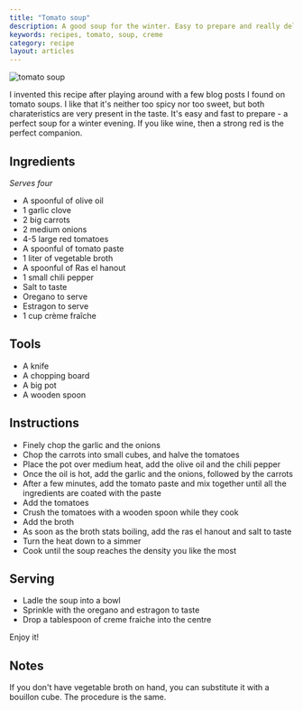 ```yaml
---
title: "Tomato soup"
description: A good soup for the winter. Easy to prepare and really delicious
keywords: recipes, tomato, soup, creme
category: recipe
layout: articles
---
```


![tomato soup](/img/tomato-soup.png)

I invented this recipe after playing around with a few blog posts I found on
tomato soups. I like that it's neither too spicy nor too sweet, but both
charateristics are very present in the taste. It's easy and fast to prepare - 
a perfect soup for a winter evening. If you like wine, then a strong red is the perfect
companion.

## Ingredients

_Serves four_

- A spoonful of olive oil
- 1 garlic clove
- 2 big carrots
- 2 medium onions
- 4-5 large red tomatoes
- A spoonful of tomato paste
- 1 liter of vegetable broth
- A spoonful of Ras el hanout
- 1 small chili pepper
- Salt to taste
- Oregano to serve
- Estragon to serve
- 1 cup crème fraîche

## Tools

- A knife
- A chopping board
- A big pot
- A wooden spoon

## Instructions

- Finely chop the garlic and the onions
- Chop the carrots into small cubes, and halve the tomatoes
- Place the pot over medium heat, add the olive oil and the chili pepper
- Once the oil is hot, add the garlic and the onions, followed by the carrots
- After a few minutes, add the tomato paste and mix together until
  all the ingredients are coated with the paste
- Add the tomatoes
- Crush the tomatoes with a wooden spoon while they cook
- Add the broth
- As soon as the broth stats boiling, add the ras el hanout and salt to taste
- Turn the heat down to a simmer
- Cook until the soup reaches the density you like the most

## Serving

- Ladle the soup into a bowl
- Sprinkle with the oregano and estragon to taste
- Drop a tablespoon of creme fraiche into the centre

Enjoy it!

## Notes

If you don't have vegetable broth on hand, you can substitute it with a bouillon
cube. The procedure is the same.
